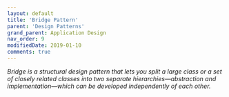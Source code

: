 ```yaml
---
layout: default
title: 'Bridge Pattern'
parent: 'Design Patterns'
grand_parent: Application Design
nav_order: 9
modifiedDate: 2019-01-10
comments: true
---
```

<em> Bridge is a structural design pattern that lets you split a large class or a set of closely related classes into two separate hierarchies—abstraction and implementation—which can be developed independently of each other.</em>
